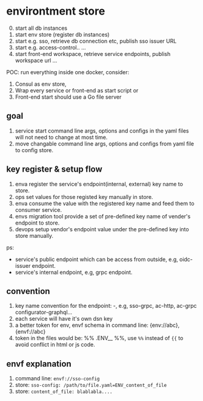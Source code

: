 # environtment store

0. start all db instances
1. start env store (register db instances)
2. start e.g. sso, retrieve db connection etc, publish sso issuer URL
3. start e.g. access-control..
...
10. start front-end workspace, retrieve service endpoints, publish workspace url
...

POC: run everything inside one docker, consider:
1. Consul as env store, 
2. Wrap every service or front-end as start script or 
3. Front-end start should use a Go file server

## goal
1. service start command line args, options and configs in the yaml files will not need to change at most time.
2. move changable command line args, options and configs from yaml file to config store.

## key register & setup flow
1. enva register the service's endpoint(internal, external) key name to store.
2. ops set values for those registed key manually in store.
3. enva consume the value with the registered key name and feed them to consumer service.
4. envs migration tool provide a set of pre-defined key name of vender's endpoint to store.
5. devops setup vendor's endpoint value under the pre-defined key into store manually.

ps:
- service's public endpoint which can be access from outside, e.g, oidc-issuer endpoint.
- service's internal endpoint, e.g, grpc endpoint.

## convention
1. key name convention for the endpoint: <servicename>-<protocol>, e.g, sso-grpc, ac-http, ac-grpc configurator-graphql...
2. each service will have it's own dsn key
3. a better token for env, envf schema in command line: {env://abc}, {envf://abc}
4. token in the files would be: %% .ENV_<project>_<keyname> %%, use `%%` instead of `{{` to avoid conflict in html or js code.

## envf explanation
1. command line: `envf://sso-config`
2. store: `sso-config: /path/to/file.yaml=ENV_content_of_file`
3. store: `content_of_file: blablabla....`
